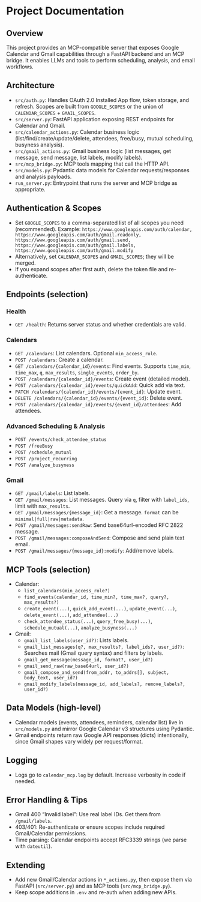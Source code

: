 # Project Documentation

## Overview
This project provides an MCP-compatible server that exposes Google Calendar and Gmail capabilities through a FastAPI backend and an MCP bridge. It enables LLMs and tools to perform scheduling, analysis, and email workflows.

## Architecture
- `src/auth.py`: Handles OAuth 2.0 Installed App flow, token storage, and refresh. Scopes are built from `GOOGLE_SCOPES` or the union of `CALENDAR_SCOPES` + `GMAIL_SCOPES`.
- `src/server.py`: FastAPI application exposing REST endpoints for Calendar and Gmail.
- `src/calendar_actions.py`: Calendar business logic (list/find/create/update/delete, attendees, free/busy, mutual scheduling, busyness analysis).
- `src/gmail_actions.py`: Gmail business logic (list messages, get message, send message, list labels, modify labels).
- `src/mcp_bridge.py`: MCP tools mapping that call the HTTP API.
- `src/models.py`: Pydantic data models for Calendar requests/responses and analysis payloads.
- `run_server.py`: Entrypoint that runs the server and MCP bridge as appropriate.

## Authentication & Scopes
- Set `GOOGLE_SCOPES` to a comma-separated list of all scopes you need (recommended). Example:
  `https://www.googleapis.com/auth/calendar, https://www.googleapis.com/auth/gmail.readonly, https://www.googleapis.com/auth/gmail.send, https://www.googleapis.com/auth/gmail.labels, https://www.googleapis.com/auth/gmail.modify`
- Alternatively, set `CALENDAR_SCOPES` and `GMAIL_SCOPES`; they will be merged.
- If you expand scopes after first auth, delete the token file and re-authenticate.

## Endpoints (selection)

### Health
- `GET /health`: Returns server status and whether credentials are valid.

### Calendars
- `GET /calendars`: List calendars. Optional `min_access_role`.
- `POST /calendars`: Create a calendar.
- `GET /calendars/{calendar_id}/events`: Find events. Supports `time_min`, `time_max`, `q`, `max_results`, `single_events`, `order_by`.
- `POST /calendars/{calendar_id}/events`: Create event (detailed model).
- `POST /calendars/{calendar_id}/events/quickAdd`: Quick add via text.
- `PATCH /calendars/{calendar_id}/events/{event_id}`: Update event.
- `DELETE /calendars/{calendar_id}/events/{event_id}`: Delete event.
- `POST /calendars/{calendar_id}/events/{event_id}/attendees`: Add attendees.

### Advanced Scheduling & Analysis
- `POST /events/check_attendee_status`
- `POST /freeBusy`
- `POST /schedule_mutual`
- `POST /project_recurring`
- `POST /analyze_busyness`

### Gmail
- `GET /gmail/labels`: List labels.
- `GET /gmail/messages`: List messages. Query via `q`, filter with `label_ids`, limit with `max_results`.
- `GET /gmail/messages/{message_id}`: Get a message. `format` can be `minimal|full|raw|metadata`.
- `POST /gmail/messages:sendRaw`: Send base64url-encoded RFC 2822 message.
- `POST /gmail/messages:composeAndSend`: Compose and send plain text email.
- `POST /gmail/messages/{message_id}:modify`: Add/remove labels.

## MCP Tools (selection)
- Calendar:
  - `list_calendars(min_access_role?)`
  - `find_events(calendar_id, time_min?, time_max?, query?, max_results?)`
  - `create_event(...)`, `quick_add_event(...)`, `update_event(...)`, `delete_event(...)`, `add_attendee(...)`
  - `check_attendee_status(...)`, `query_free_busy(...)`, `schedule_mutual(...)`, `analyze_busyness(...)`
- Gmail:
  - `gmail_list_labels(user_id?)`: Lists labels.
  - `gmail_list_messages(q?, max_results?, label_ids?, user_id?)`: Searches mail (Gmail query syntax) and filters by labels.
  - `gmail_get_message(message_id, format?, user_id?)`
  - `gmail_send_raw(raw_base64url, user_id?)`
  - `gmail_compose_and_send(from_addr, to_addrs[], subject, body_text, user_id?)`
  - `gmail_modify_labels(message_id, add_labels?, remove_labels?, user_id?)`

## Data Models (high-level)
- Calendar models (events, attendees, reminders, calendar list) live in `src/models.py` and mirror Google Calendar v3 structures using Pydantic.
- Gmail endpoints return raw Google API responses (dicts) intentionally, since Gmail shapes vary widely per request/format.

## Logging
- Logs go to `calendar_mcp.log` by default. Increase verbosity in code if needed.

## Error Handling & Tips
- Gmail 400 “Invalid label”: Use real label IDs. Get them from `/gmail/labels`.
- 403/401: Re-authenticate or ensure scopes include required Gmail/Calendar permissions.
- Time parsing: Calendar endpoints accept RFC3339 strings (we parse with `dateutil`).

## Extending
- Add new Gmail/Calendar actions in `*_actions.py`, then expose them via FastAPI (`src/server.py`) and as MCP tools (`src/mcp_bridge.py`).
- Keep scope additions in `.env` and re-auth when adding new APIs.
